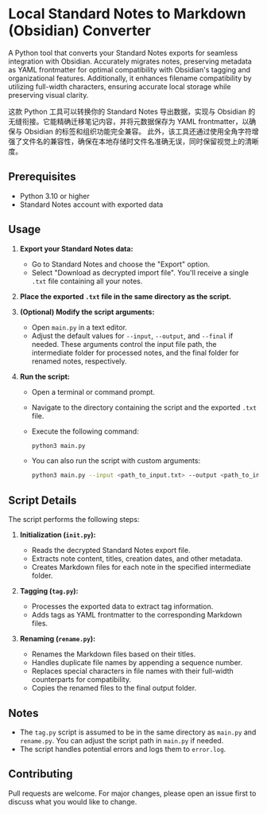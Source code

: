 # Local Standard Notes to Markdown (Obsidian) Converter

A Python tool that converts your Standard Notes exports for seamless integration with Obsidian. Accurately migrates notes, preserving metadata as YAML frontmatter for optimal compatibility with Obsidian's tagging and organizational features.
Additionally, it enhances filename compatibility by utilizing full-width characters, ensuring accurate local storage while preserving visual clarity.

这款 Python 工具可以转换你的 Standard Notes 导出数据，实现与 Obsidian 的无缝衔接。它能精确迁移笔记内容，并将元数据保存为 YAML frontmatter，以确保与 Obsidian 的标签和组织功能完全兼容。 此外，该工具还通过使用全角字符增强了文件名的兼容性，确保在本地存储时文件名准确无误，同时保留视觉上的清晰度。

## Prerequisites

* Python 3.10 or higher
* Standard Notes account with exported data

## Usage

1. **Export your Standard Notes data:**
   * Go to Standard Notes and choose the "Export" option.
   * Select "Download as decrypted import file". You'll receive a single `.txt` file containing all your notes.

2. **Place the exported `.txt` file in the same directory as the script.**

3. **(Optional) Modify the script arguments:**
   * Open `main.py` in a text editor.
   * Adjust the default values for `--input`, `--output`, and `--final` if needed. These arguments control the input file path, the intermediate folder for processed notes, and the final folder for renamed notes, respectively.

4. **Run the script:**
   * Open a terminal or command prompt.
   * Navigate to the directory containing the script and the exported `.txt` file.
   * Execute the following command:

     ```bash
     python3 main.py
     ```

   * You can also run the script with custom arguments:

     ```bash
     python3 main.py --input <path_to_input.txt> --output <path_to_intermediate_folder> --final <path_to_final_folder>
     ```

## Script Details

The script performs the following steps:

1. **Initialization (`init.py`):**
   * Reads the decrypted Standard Notes export file.
   * Extracts note content, titles, creation dates, and other metadata.
   * Creates Markdown files for each note in the specified intermediate folder.

2. **Tagging (`tag.py`):**
   * Processes the exported data to extract tag information.
   * Adds tags as YAML frontmatter to the corresponding Markdown files.

3. **Renaming (`rename.py`):**
   * Renames the Markdown files based on their titles.
   * Handles duplicate file names by appending a sequence number.
   * Replaces special characters in file names with their full-width counterparts for compatibility.
   * Copies the renamed files to the final output folder.

## Notes

* The `tag.py` script is assumed to be in the same directory as `main.py` and `rename.py`.  You can adjust the script path in `main.py` if needed.
* The script handles potential errors and logs them to `error.log`.

## Contributing

Pull requests are welcome. For major changes, please open an issue first
to discuss what you would like to change.
